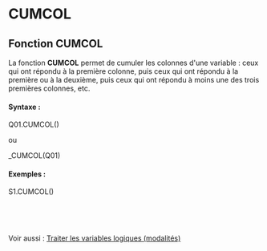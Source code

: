 # CUMCOL

## Fonction CUMCOL

La fonction **CUMCOL** permet de cumuler les colonnes d'une variable : ceux qui ont répondu à la première colonne, puis ceux qui ont répondu à la première ou à la deuxième, puis ceux qui ont répondu à moins une des trois premières colonnes, etc.

#### Syntaxe :&nbsp;

Q01.CUMCOL()

ou

\_CUMCOL(Q01)

#### Exemples :

S1.CUMCOL()

&nbsp;

&nbsp;

Voir aussi : [Traiter les variables logiques (modalités)](<Traiterlesvariableslogiquesmoda1.md>)

